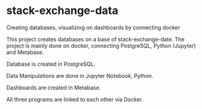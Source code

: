 # stack-exchange-data
Creating databases, visualizing on dashboards by connecting docker


This project creates databases on a base of stack-exchange-date. The project is mainly done on docker, connecting PostgreSQL, Python (Jupyter) and Metabase.

Database is created in PostgreSQL.

Data Manipulations are done in Jupyter Notebook, Python.

Dashboards are created in Metabase.

All three programs are linked to each other via Docker.
